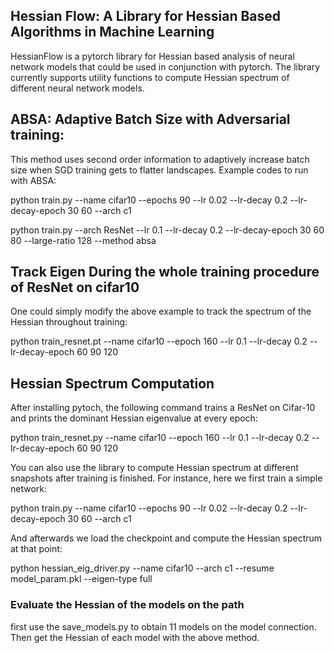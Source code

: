## Hessian Flow: A Library for Hessian Based Algorithms in Machine Learning

HessianFlow is a pytorch library for Hessian based analysis of neural network models that could be used in conjunction with pytorch.
The library currently supports utility functions to compute Hessian spectrum of different neural network
models.

## ABSA: Adaptive Batch Size with Adversarial training:
This method uses second order information to adaptively increase batch size when SGD training gets to flatter
landscapes. Example codes to run with ABSA:

python train.py --name cifar10 --epochs 90 --lr 0.02 --lr-decay 0.2 --lr-decay-epoch 30 60 --arch c1

python train.py --arch ResNet --lr 0.1 --lr-decay 0.2 --lr-decay-epoch 30 60 80 --large-ratio 128 --method absa


## Track Eigen During the whole training procedure of ResNet on cifar10
One could simply modify the above example to track the spectrum of the Hessian throughout training:

python train_resnet.pt --name cifar10 --epoch 160 --lr 0.1 --lr-decay 0.2 --lr-decay-epoch 60 90 120 

## Hessian Spectrum Computation
After installing pytoch, the following command trains a ResNet on Cifar-10 and prints the dominant Hessian eigenvalue at every epoch:

python train_resnet.py --name cifar10 --epoch 160 --lr 0.1 --lr-decay 0.2 --lr-decay-epoch 60 90 120 

You can also use the library to compute Hessian spectrum at different snapshots after training is finished. For instance, here we first
train a simple network:

python train.py --name cifar10 --epochs 90 --lr 0.02 --lr-decay 0.2 --lr-decay-epoch 30 60 --arch c1

And afterwards we load the checkpoint and compute the Hessian spectrum at that point:

python hessian_eig_driver.py --name cifar10 --arch c1 --resume model_param.pkl --eigen-type full





### Evaluate the Hessian of the models on the path

first use the save_models.py to obtain 11 models on the model connection. Then get the Hessian of each model with the above method.

